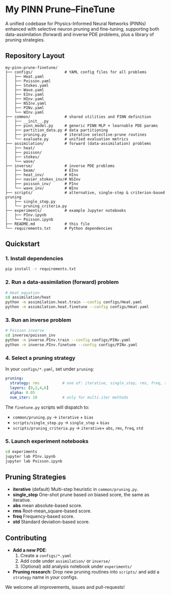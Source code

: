 # My PINN Prune–FineTune

A unified codebase for Physics-Informed Neural Networks (PINNs) enhanced with selective neuron pruning and fine-tuning, supporting both data-assimilation (forward) and inverse PDE problems, plus a library of pruning strategies.

## Repository Layout

```
my-pinn-prune-finetune/
├── configs/              # YAML config files for all problems
│   ├── Heat.yaml
│   ├── Poisson.yaml
│   ├── Stokes.yaml
│   ├── Wave.yaml
│   ├── EInv.yaml
│   ├── HInv.yaml
│   ├── NSInv.yaml
│   ├── PINv.yaml
│   └── WInv.yaml
├── common/               # shared utilities and PINN definition
│   ├── __init__.py
│   ├── pinn_model.py     # generic PINN MLP + learnable PDE params
│   ├── partition_data.py # data partitioning
│   ├── pruning.py        # iterative selective-prune routines
│   └── evaluate.py       # unified evaluation metrics
├── assimilation/         # forward (data-assimilation) problems
│   ├── heat/
│   ├── poisson/
│   ├── stokes/
│   └── wave/
├── inverse/              # inverse PDE problems
│   ├── beam/             # EInv
│   ├── heat_inv/         # HInv
│   ├── navier_stokes_inv/# NSInv
│   ├── poisson_inv/      # PInv
│   └── wave_inv/         # WInv
├── scripts/              # alternative, single-step & criterion-based pruning
│   ├── single_step.py
│   └── pruning_criteria.py
├── experiments/          # example Jupyter notebooks
│   ├── PInv.ipynb
│   └── Poisson.ipynb
├── README.md             # this file
└── requirements.txt      # Python dependencies
```

## Quickstart

### 1. Install dependencies

```bash
pip install -r requirements.txt
```

### 2. Run a data-assimilation (forward) problem

```bash
# Heat equation
cd assimilation/heat
python -m assimilation.heat.train --config configs/Heat.yaml
python -m assimilation.heat.finetune --config configs/Heat.yaml
```

### 3. Run an inverse problem

```bash
# Poisson inverse
cd inverse/poisson_inv
python -m inverse.PInv.train --config configs/PINv.yaml
python -m inverse.PInv.finetune --config configs/PINv.yaml
```

### 4. Select a pruning strategy
In your `configs/*.yaml`, set under `pruning`:

```yaml
pruning:
  strategy: rms          # one of: iterative, single_step, rms, freq, std
  layers: [0,2,4,6]
  alpha: 0.05
  num_iter: 10           # only for multi-iter methods
```

The `finetune.py` scripts will dispatch to:
* `common/pruning.py` → `iterative` + `bias`
* `scripts/single_step.py` → `single_step` + `bias`
* `scripts/pruning_criteria.py` → `iterative`+ `abs`, `rms`, `freq`, `std`

### 5. Launch experiment notebooks

```bash
cd experiments
jupyter lab PInv.ipynb
jupyter lab Poisson.ipynb
```

## Pruning Strategies

* **iterative** (default) Multi-step heuristic in `common/pruning.py`.
* **single_step** One-shot prune based on biased score, the same as iterative.
* **abs** mean absolute-based score.
* **rms** Root-mean_square-based score.
* **freq** Frequency-based score.
* **std** Standard deviation-based score.

## Contributing

* **Add a new PDE**:
   1. Create a `configs/*.yaml`
   2. Add code under `assimilation/` or `inverse/`
   3. (Optional) add analysis notebook under `experiments/`
* **Pruning research**: Drop new pruning routines into `scripts/` and add a `strategy` name in your configs.

We welcome all improvements, issues and pull-requests!
